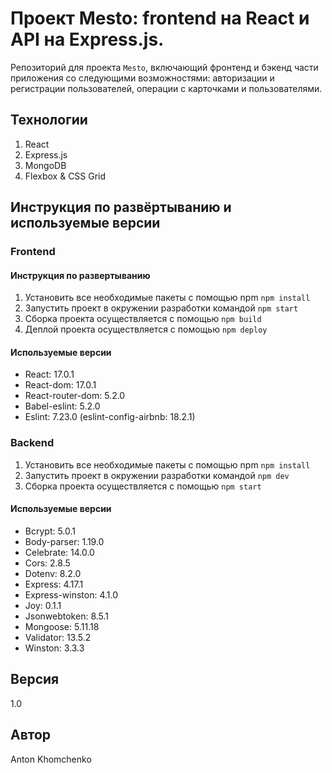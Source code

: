 # **Проект Mesto: frontend на React и API на Express.js.**
Репозиторий для проекта `Mesto`, включающий фронтенд и бэкенд части приложения со следующими возможностями: авторизации и регистрации пользователей, операции с карточками и пользователями. 

## Технологии
1. React
2. Express.js
3. MongoDB
4. Flexbox & CSS Grid

## Инструкция по развёртыванию и используемые версии

### Frontend

#### Инструкция по развертыванию
1. Установить все необходимые пакеты с помощью npm `npm install`
2. Запустить проект в окружении разработки командой `npm start`
3. Сборка проекта осуществляется с помощью `npm build`
4. Деплой проекта осуществляется с помощью `npm deploy`

#### Используемые версии
* React: 17.0.1
* React-dom: 17.0.1
* React-router-dom: 5.2.0
* Babel-eslint: 5.2.0
* Eslint: 7.23.0 (eslint-config-airbnb: 18.2.1)

### Backend
1. Установить все необходимые пакеты с помощью npm `npm install`
2. Запустить проект в окружении разработки командой `npm dev`
3. Сборка проекта осуществляется с помощью `npm start`

#### Используемые версии
* Bcrypt: 5.0.1
* Body-parser: 1.19.0
* Celebrate: 14.0.0
* Cors: 2.8.5
* Dotenv: 8.2.0
* Express: 4.17.1
* Express-winston: 4.1.0
* Joy: 0.1.1
* Jsonwebtoken: 8.5.1
* Mongoose: 5.11.18
* Validator: 13.5.2
* Winston: 3.3.3

## Версия
1.0

## Автор
Anton Khomchenko
